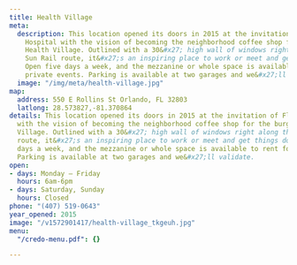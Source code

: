 ```yaml
---
title: Health Village
meta:
  description: This location opened its doors in 2015 at the invitation of Florida
    Hospital with the vision of becoming the neighborhood coffee shop for the burgeoning
    Health Village. Outlined with a 30&#x27; high wall of windows right along the
    Sun Rail route, it&#x27;s an inspiring place to work or meet and get things done.
    Open five days a week, and the mezzanine or whole space is available to rent for
    private events. Parking is available at two garages and we&#x27;ll validate.
  image: "/img/meta/health-village.jpg"
map:
  address: 550 E Rollins St Orlando, FL 32803
  latlong: 28.573827,-81.370864
details: This location opened its doors in 2015 at the invitation of Florida Hospital
  with the vision of becoming the neighborhood coffee shop for the burgeoning Health
  Village. Outlined with a 30&#x27; high wall of windows right along the Sun Rail
  route, it&#x27;s an inspiring place to work or meet and get things done. Open five
  days a week, and the mezzanine or whole space is available to rent for private events.
  Parking is available at two garages and we&#x27;ll validate.
open:
- days: Monday – Friday
  hours: 6am-6pm
- days: Saturday, Sunday
  hours: Closed
phone: "(407) 519-0643"
year_opened: 2015
image: "/v1572901417/health-village_tkgeuh.jpg"
menu:
  "/credo-menu.pdf": {}

---
```

